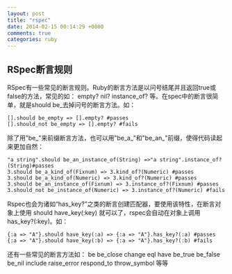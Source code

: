 ```yaml
---
layout: post
title: "rspec"
date: 2014-02-15 00:14:29 +0800
comments: true
categories: ruby
---
```


## RSpec断言规则

RSpec有一些常见的断言规则。Ruby的断言方法是以问号结尾并且返回true或false的方法，常见的如： empty?   nil?    instance_of? 等。在spec中的断言很简单，就是should be_去掉问号的断言方法。如：

	[].should be_empty => [].empty? #passes
	[].should_not be_empty => [].empty? #fails

除了用"be\_"来前缀断言方法，也可以用"be_a\_"和"be_an_"前缀，使得代码读起来更加自然：

	"a string".should be_an_instance_of(String) =>"a string".instance_of?(String)#passes
	3.should be_a_kind_of(Fixnum) => 3.kind_of?(Numeric) #passes
	3.should be_a_kind_of(Numeric) => 3.kind_of?(Numeric) #passes
	3.should be_an_instance_of(Fixnum) => 3.instance_of?(Fixnum) #passes 
	3.should_not be_instance_of(Numeric) => 3.instance_of?(Numeric) #fails

Rspec也会为诸如“has_key?”之类的断言创建匹配器，要使用该特性，在断言对象上使用 should have_key(:key) 就可以了，rspec会自动在对象上调用has_key?(:key)。如：

	{:a => "A"}.should have_key(:a) => {:a => "A"}.has_key?(:a) #passes
	{:a => "A"}.should have_key(:b) => {:a => "A"}.has_key?(:b) #fails

还有一些常见的断言方法如： be  be_close  change  eql  have  be_true  be_false be_nil include raise_error respond_to throw_symbol   等等